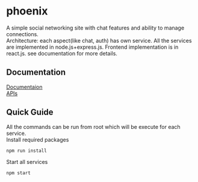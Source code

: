 # phoenix
A simple social networking site with chat features and ability to manage connections.  
Architecture: each aspect(like chat, auth) has own service. All the services are implemented in node.js+express.js. Frontend implementation is in react.js. see documentation for more details.

## Documentation
[Documentaion](https://manu156.github.io/phoenix/)  
[APIs](https://manu156.github.io/phoenix/apis)

## Quick Guide
All the commands can be run from root which will be execute for each service.  
Install required packages
```bash
npm run install
```
Start all services
```bash
npm start
```


